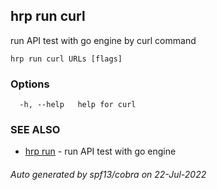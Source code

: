 ## hrp run curl

run API test with go engine by curl command

```
hrp run curl URLs [flags]
```

### Options

```
  -h, --help   help for curl
```

### SEE ALSO

* [hrp run](hrp_run.md)	 - run API test with go engine

###### Auto generated by spf13/cobra on 22-Jul-2022

